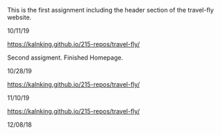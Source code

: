 This is the first assignment including the header section of the travel-fly website.

10/11/19

https://kalnking.github.io/215-repos/travel-fly/

Second assigment. Finished Homepage.

10/28/19

https://kalnking.github.io/215-repos/travel-fly/

11/10/19

https://kalnking.github.io/215-repos/travel-fly/

12/08/18
